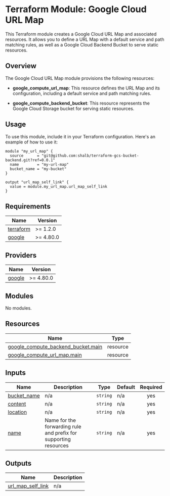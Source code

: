 # Terraform Module: Google Cloud URL Map

This Terraform module creates a Google Cloud URL Map and associated resources. It allows you to define a URL Map with a default service and path matching rules, as well as a Google Cloud Backend Bucket to serve static resources.

## Overview

The Google Cloud URL Map module provisions the following resources:

- **google_compute_url_map**: This resource defines the URL Map and its configuration, including a default service and path matching rules.

- **google_compute_backend_bucket**: This resource represents the Google Cloud Storage bucket for serving static resources.

## Usage

To use this module, include it in your Terraform configuration. Here's an example of how to use it:

```hcl
module "my_url_map" {
  source      = "git@github.com:shalb/terraform-gcs-bucket-backend.git?ref=0.0.1"
  name        = "my-url-map"
  bucket_name = "my-bucket"
}

output "url_map_self_link" {
  value = module.my_url_map.url_map_self_link
}
```

## Requirements

| Name | Version |
|------|---------|
| <a name="requirement_terraform"></a> [terraform](#requirement\_terraform) | >= 1.2.0 |
| <a name="requirement_google"></a> [google](#requirement\_google) | >= 4.80.0 |

## Providers

| Name | Version |
|------|---------|
| <a name="provider_google"></a> [google](#provider\_google) | >= 4.80.0 |

## Modules

No modules.

## Resources

| Name | Type |
|------|------|
| [google_compute_backend_bucket.main](https://registry.terraform.io/providers/hashicorp/google/latest/docs/resources/compute_backend_bucket) | resource |
| [google_compute_url_map.main](https://registry.terraform.io/providers/hashicorp/google/latest/docs/resources/compute_url_map) | resource |

## Inputs

| Name | Description | Type | Default | Required |
|------|-------------|------|---------|:--------:|
| <a name="input_bucket_name"></a> [bucket\_name](#input\_bucket\_name) | n/a | `string` | n/a | yes |
| <a name="input_content"></a> [content](#input\_content) | n/a | `string` | n/a | yes |
| <a name="input_location"></a> [location](#input\_location) | n/a | `string` | n/a | yes |
| <a name="input_name"></a> [name](#input\_name) | Name for the forwarding rule and prefix for supporting resources | `string` | n/a | yes |

## Outputs

| Name | Description |
|------|-------------|
| <a name="output_url_map_self_link"></a> [url\_map\_self\_link](#output\_url\_map\_self\_link) | n/a |
